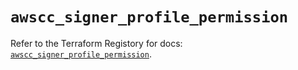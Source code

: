 # `awscc_signer_profile_permission`

Refer to the Terraform Registory for docs: [`awscc_signer_profile_permission`](https://registry.terraform.io/providers/hashicorp/awscc/0.70.0/docs/resources/signer_profile_permission).
